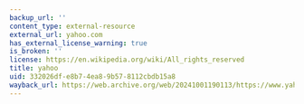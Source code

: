 ```yaml
---
backup_url: ''
content_type: external-resource
external_url: yahoo.com
has_external_license_warning: true
is_broken: ''
license: https://en.wikipedia.org/wiki/All_rights_reserved
title: yahoo
uid: 332026df-e8b7-4ea8-9b57-8112cbdb15a8
wayback_url: https://web.archive.org/web/20241001190113/https://www.yahoo.com/
---
```

